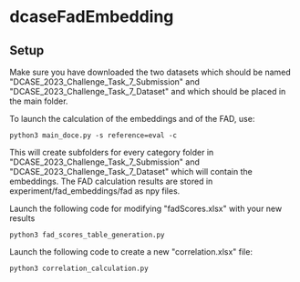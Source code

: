 # dcaseFadEmbedding

## Setup

Make sure you have downloaded the two datasets which should be named "DCASE_2023_Challenge_Task_7_Submission" and "DCASE_2023_Challenge_Task_7_Dataset" and which should be placed in the main folder. 

To launch the calculation of the embeddings and of the FAD, use:

```
python3 main_doce.py -s reference=eval -c
```

This will create subfolders for every category folder in "DCASE_2023_Challenge_Task_7_Submission" and "DCASE_2023_Challenge_Task_7_Dataset" which will contain the embeddings. The FAD calculation results are stored in experiment/fad_embeddings/fad as npy files.

Launch the following code for modifying "fadScores.xlsx" with your new results

```
python3 fad_scores_table_generation.py
```

Launch the following code to create a new "correlation.xlsx" file:

```
python3 correlation_calculation.py
```